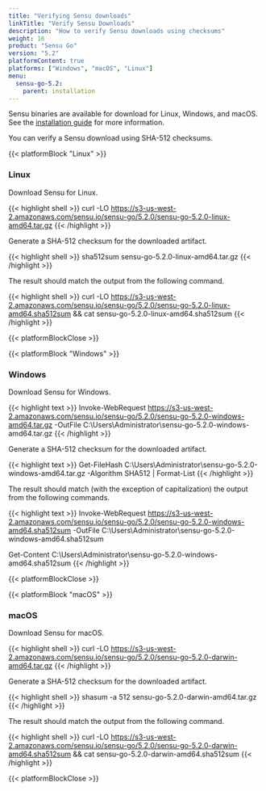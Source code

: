```yaml
---
title: "Verifying Sensu downloads"
linkTitle: "Verify Sensu Downloads"
description: "How to verify Sensu downloads using checksums"
weight: 16
product: "Sensu Go"
version: "5.2"
platformContent: true
platforms: ["Windows", "macOS", "Linux"]
menu:
  sensu-go-5.2:
    parent: installation
---
```


Sensu binaries are available for download for Linux, Windows, and macOS.
See the [installation guide][1] for more information.

You can verify a Sensu download using SHA-512 checksums.

{{< platformBlock "Linux" >}}

### Linux

Download Sensu for Linux.

{{< highlight shell >}}
curl -LO https://s3-us-west-2.amazonaws.com/sensu.io/sensu-go/5.2.0/sensu-go-5.2.0-linux-amd64.tar.gz
{{< /highlight >}}

Generate a SHA-512 checksum for the downloaded artifact.

{{< highlight shell >}}
sha512sum sensu-go-5.2.0-linux-amd64.tar.gz
{{< /highlight >}}

The result should match the output from the following command.

{{< highlight shell >}}
curl -LO https://s3-us-west-2.amazonaws.com/sensu.io/sensu-go/5.2.0/sensu-go-5.2.0-linux-amd64.sha512sum && cat sensu-go-5.2.0-linux-amd64.sha512sum
{{< /highlight >}}

{{< platformBlockClose >}}

{{< platformBlock "Windows" >}}

### Windows

Download Sensu for Windows.

{{< highlight text >}}
Invoke-WebRequest https://s3-us-west-2.amazonaws.com/sensu.io/sensu-go/5.2.0/sensu-go-5.2.0-windows-amd64.tar.gz  -OutFile C:\Users\Administrator\sensu-go-5.2.0-windows-amd64.tar.gz
{{< /highlight >}}

Generate a SHA-512 checksum for the downloaded artifact.

{{< highlight text >}}
Get-FileHash C:\Users\Administrator\sensu-go-5.2.0-windows-amd64.tar.gz -Algorithm SHA512 | Format-List
{{< /highlight >}}

The result should match (with the exception of capitalization) the output from the following commands.

{{< highlight text >}}
Invoke-WebRequest https://s3-us-west-2.amazonaws.com/sensu.io/sensu-go/5.2.0/sensu-go-5.2.0-windows-amd64.sha512sum -OutFile C:\Users\Administrator\sensu-go-5.2.0-windows-amd64.sha512sum

Get-Content C:\Users\Administrator\sensu-go-5.2.0-windows-amd64.sha512sum
{{< /highlight >}}

{{< platformBlockClose >}}

{{< platformBlock "macOS" >}}

### macOS

Download Sensu for macOS.

{{< highlight shell >}}
curl -LO https://s3-us-west-2.amazonaws.com/sensu.io/sensu-go/5.2.0/sensu-go-5.2.0-darwin-amd64.tar.gz
{{< /highlight >}}

Generate a SHA-512 checksum for the downloaded artifact.

{{< highlight shell >}}
shasum -a 512 sensu-go-5.2.0-darwin-amd64.tar.gz
{{< /highlight >}}

The result should match the output from the following command.

{{< highlight shell >}}
curl -LO https://s3-us-west-2.amazonaws.com/sensu.io/sensu-go/5.2.0/sensu-go-5.2.0-darwin-amd64.sha512sum && cat sensu-go-5.2.0-darwin-amd64.sha512sum
{{< /highlight >}}

{{< platformBlockClose >}}

[1]: ../install-sensu
